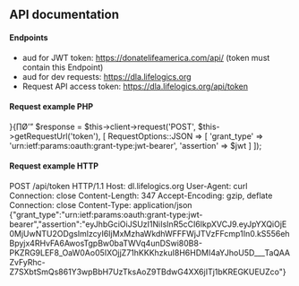 API documentation
---------------------------------------------------------------------------------

#### Endpoints
- aud for JWT token: https://donatelifeamerica.com/api/ (token must contain this Endpoint)
- aud for dev requests: https://dla.lifelogics.org
- Request API access token: https://dla.lifelogics.org/api/token

#### Request example PHP
}{∏Ø’”
$response = $this->client->request('POST', $this->getRequestUrl('token'), [
  RequestOptions::JSON => [
    'grant_type' => 'urn:ietf:params:oauth:grant-type:jwt-bearer',
    'assertion'  => $jwt
  ]
]);

#### Request example HTTP
POST /api/token HTTP/1.1
Host: dl.lifelogics.org
User-Agent: curl
Connection: close
Content-Length: 347
Accept-Encoding: gzip, deflate
Connection: close
Content-Type: application/json
{"grant_type":"urn:ietf:params:oauth:grant-type:jwt-bearer","assertion":"eyJhbGciOiJSUzI1NiIsInR5cCI6IkpXVCJ9.eyJpYXQiOjE0MjUwNTU2ODgsImlzcyI6IjMxMzhaWkdhWFFFWjJTVzFFcmp1In0.kS556ehBpyjx4RHvFA6AwosTgpBw0baTWVq4unDSwi80B8-PKZRG9LEF8_OaW0Ao05IXOjjZ71hKKKhzkuI8H6HDMI4aYJhoU5D___TaQAAZvFyRhc-Z7SXbtSmQs861Y3wpBbH7UzTksAoZ9TBdwG4XX6jITj1bKREGKUEUZco"}

